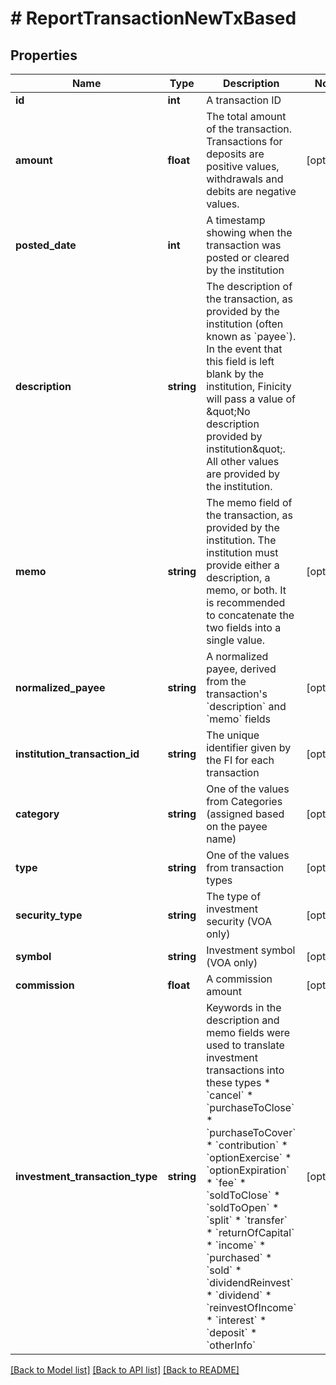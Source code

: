 # # ReportTransactionNewTxBased

## Properties

Name | Type | Description | Notes
------------ | ------------- | ------------- | -------------
**id** | **int** | A transaction ID |
**amount** | **float** | The total amount of the transaction. Transactions for deposits are positive values, withdrawals and debits are negative values. | [optional]
**posted_date** | **int** | A timestamp showing when the transaction was posted or cleared by the institution |
**description** | **string** | The description of the transaction, as provided by the institution (often known as &#x60;payee&#x60;). In the event that this field is left blank by the institution, Finicity will pass a value of \&quot;No description provided by institution\&quot;. All other values are provided by the institution. |
**memo** | **string** | The memo field of the transaction, as provided by the institution. The institution must provide either a description, a memo, or both. It is recommended to concatenate the two fields into a single value. | [optional]
**normalized_payee** | **string** | A normalized payee, derived from the transaction&#39;s &#x60;description&#x60; and &#x60;memo&#x60; fields | [optional]
**institution_transaction_id** | **string** | The unique identifier given by the FI for each transaction | [optional]
**category** | **string** | One of the values from Categories (assigned based on the payee name) | [optional]
**type** | **string** | One of the values from transaction types | [optional]
**security_type** | **string** | The type of investment security (VOA only) | [optional]
**symbol** | **string** | Investment symbol (VOA only) | [optional]
**commission** | **float** | A commission amount | [optional]
**investment_transaction_type** | **string** | Keywords in the description and memo fields were used to translate investment transactions into these types  * &#x60;cancel&#x60;  * &#x60;purchaseToClose&#x60;  * &#x60;purchaseToCover&#x60;  * &#x60;contribution&#x60;  * &#x60;optionExercise&#x60;  * &#x60;optionExpiration&#x60;  * &#x60;fee&#x60;  * &#x60;soldToClose&#x60;  * &#x60;soldToOpen&#x60;  * &#x60;split&#x60;  * &#x60;transfer&#x60;  * &#x60;returnOfCapital&#x60;  * &#x60;income&#x60;  * &#x60;purchased&#x60;  * &#x60;sold&#x60;  * &#x60;dividendReinvest&#x60;  * &#x60;dividend&#x60;  * &#x60;reinvestOfIncome&#x60;  * &#x60;interest&#x60;  * &#x60;deposit&#x60;  * &#x60;otherInfo&#x60; | [optional]

[[Back to Model list]](../../README.md#models) [[Back to API list]](../../README.md#endpoints) [[Back to README]](../../README.md)
